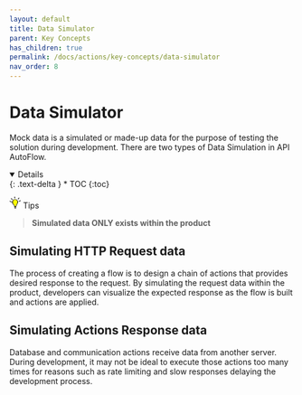```yaml
---
layout: default
title: Data Simulator
parent: Key Concepts
has_children: true
permalink: /docs/actions/key-concepts/data-simulator
nav_order: 8
---
```


# Data Simulator
Mock data is a simulated or made-up data for the purpose of testing the solution during development. There are two types of Data Simulation in API AutoFlow.

<details open markdown="block">
  {: .text-delta }
* TOC
{:toc}
</details>


<img src="/assets/images/tip-icon.png" alt="!" width="20"/>  Tips

> **Simulated data ONLY exists within the product**


## Simulating HTTP Request data
The process of creating a flow is to design a chain of actions that provides desired response to the request.  By simulating the request data within the product, developers can visualize the expected response as the flow is built and actions are applied.

## Simulating Actions Response data
Database and communication actions receive data from another server.  During development, it may not be ideal to execute those actions too many times for reasons such as rate limiting and slow responses delaying the development process.
